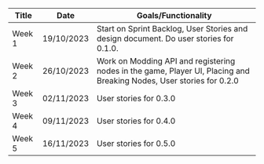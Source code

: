 | Title  | Date       | Goals/Functionality                                                        |
| ------ | ---------- | -------------------------------------------------------------------------- |
| Week 1 | 19/10/2023 | Start on Sprint Backlog, User Stories and design document. Do user stories for 0.1.0. |
| Week 2 | 26/10/2023 | Work on Modding API and registering nodes in the game, Player UI, Placing and Breaking Nodes, User stories for 0.2.0          |
| Week 3 | 02/11/2023 | User stories for 0.3.0                          |
| Week 4 | 09/11/2023 | User stories for 0.4.0                                           |
| Week 5 | 16/11/2023 | User stories for 0.5.0                                                  |
